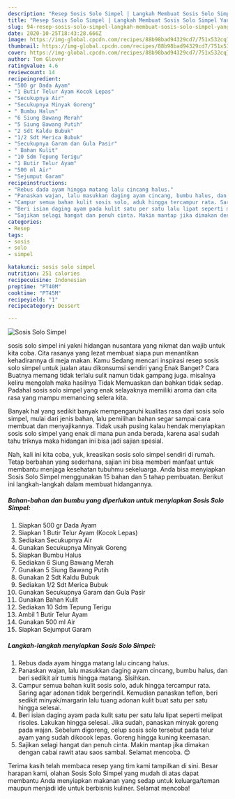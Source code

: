 ```yaml
---
description: "Resep Sosis Solo Simpel | Langkah Membuat Sosis Solo Simpel Yang Enak Banget"
title: "Resep Sosis Solo Simpel | Langkah Membuat Sosis Solo Simpel Yang Enak Banget"
slug: 94-resep-sosis-solo-simpel-langkah-membuat-sosis-solo-simpel-yang-enak-banget
date: 2020-10-25T18:43:28.666Z
image: https://img-global.cpcdn.com/recipes/88b98bad94329cd7/751x532cq70/sosis-solo-simpel-foto-resep-utama.jpg
thumbnail: https://img-global.cpcdn.com/recipes/88b98bad94329cd7/751x532cq70/sosis-solo-simpel-foto-resep-utama.jpg
cover: https://img-global.cpcdn.com/recipes/88b98bad94329cd7/751x532cq70/sosis-solo-simpel-foto-resep-utama.jpg
author: Tom Glover
ratingvalue: 4.6
reviewcount: 14
recipeingredient:
- "500 gr Dada Ayam"
- "1 Butir Telur Ayam Kocok Lepas"
- "Secukupnya Air"
- "Secukupnya Minyak Goreng"
- " Bumbu Halus"
- "6 Siung Bawang Merah"
- "5 Siung Bawang Putih"
- "2 Sdt Kaldu Bubuk"
- "1/2 Sdt Merica Bubuk"
- "Secukupnya Garam dan Gula Pasir"
- " Bahan Kulit"
- "10 Sdm Tepung Terigu"
- "1 Butir Telur Ayam"
- "500 ml Air"
- "Sejumput Garam"
recipeinstructions:
- "Rebus dada ayam hingga matang lalu cincang halus."
- "Panaskan wajan, lalu masukkan daging ayam cincang, bumbu halus, dan beri sedikit air tumis hingga matang. Sisihkan."
- "Campur semua bahan kulit sosis solo, aduk hingga tercampur rata. Saring agar adonan tidak bergerindil. Kemudian panaskan teflon, beri sedikit minyak/margarin lalu tuang adonan kulit buat satu per satu hingga selesai."
- "Beri isian daging ayam pada kulit satu per satu lalu lipat seperti melipat risoles. Lakukan hingga selesai. Jika sudah, panaskan minyak goreng pada wajan. Sebelum digoreng, celup sosis solo tersebut pada telur ayam yang sudah dikocok lepas. Goreng hingga kuning keemasan."
- "Sajikan selagi hangat dan penuh cinta. Makin mantap jika dimakan dengan cabai rawit atau saos sambal. Selamat mencoba. 😊"
categories:
- Resep
tags:
- sosis
- solo
- simpel

katakunci: sosis solo simpel 
nutrition: 251 calories
recipecuisine: Indonesian
preptime: "PT40M"
cooktime: "PT45M"
recipeyield: "1"
recipecategory: Dessert

---
```



![Sosis Solo Simpel](https://img-global.cpcdn.com/recipes/88b98bad94329cd7/751x532cq70/sosis-solo-simpel-foto-resep-utama.jpg)


sosis solo simpel ini yakni hidangan nusantara yang nikmat dan wajib untuk kita coba. Cita rasanya yang lezat membuat siapa pun menantikan kehadirannya di meja makan.
Kamu Sedang mencari inspirasi resep sosis solo simpel untuk jualan atau dikonsumsi sendiri yang Enak Banget? Cara Buatnya memang tidak terlalu sulit namun tidak gampang juga. misalnya keliru mengolah maka hasilnya Tidak Memuaskan dan bahkan tidak sedap. Padahal sosis solo simpel yang enak selayaknya memiliki aroma dan cita rasa yang mampu memancing selera kita.



Banyak hal yang sedikit banyak mempengaruhi kualitas rasa dari sosis solo simpel, mulai dari jenis bahan, lalu pemilihan bahan segar sampai cara membuat dan menyajikannya. Tidak usah pusing kalau hendak menyiapkan sosis solo simpel yang enak di mana pun anda berada, karena asal sudah tahu triknya maka hidangan ini bisa jadi sajian spesial.


Nah, kali ini kita coba, yuk, kreasikan sosis solo simpel sendiri di rumah. Tetap berbahan yang sederhana, sajian ini bisa memberi manfaat untuk membantu menjaga kesehatan tubuhmu sekeluarga. Anda bisa menyiapkan Sosis Solo Simpel menggunakan 15 bahan dan 5 tahap pembuatan. Berikut ini langkah-langkah dalam membuat hidangannya.

<!--inarticleads1-->

##### Bahan-bahan dan bumbu yang diperlukan untuk menyiapkan Sosis Solo Simpel:

1. Siapkan 500 gr Dada Ayam
1. Siapkan 1 Butir Telur Ayam (Kocok Lepas)
1. Sediakan Secukupnya Air
1. Gunakan Secukupnya Minyak Goreng
1. Siapkan  Bumbu Halus
1. Sediakan 6 Siung Bawang Merah
1. Gunakan 5 Siung Bawang Putih
1. Gunakan 2 Sdt Kaldu Bubuk
1. Sediakan 1/2 Sdt Merica Bubuk
1. Gunakan Secukupnya Garam dan Gula Pasir
1. Gunakan  Bahan Kulit
1. Sediakan 10 Sdm Tepung Terigu
1. Ambil 1 Butir Telur Ayam
1. Gunakan 500 ml Air
1. Siapkan Sejumput Garam




<!--inarticleads2-->

##### Langkah-langkah menyiapkan Sosis Solo Simpel:

1. Rebus dada ayam hingga matang lalu cincang halus.
1. Panaskan wajan, lalu masukkan daging ayam cincang, bumbu halus, dan beri sedikit air tumis hingga matang. Sisihkan.
1. Campur semua bahan kulit sosis solo, aduk hingga tercampur rata. Saring agar adonan tidak bergerindil. Kemudian panaskan teflon, beri sedikit minyak/margarin lalu tuang adonan kulit buat satu per satu hingga selesai.
1. Beri isian daging ayam pada kulit satu per satu lalu lipat seperti melipat risoles. Lakukan hingga selesai. Jika sudah, panaskan minyak goreng pada wajan. Sebelum digoreng, celup sosis solo tersebut pada telur ayam yang sudah dikocok lepas. Goreng hingga kuning keemasan.
1. Sajikan selagi hangat dan penuh cinta. Makin mantap jika dimakan dengan cabai rawit atau saos sambal. Selamat mencoba. 😊




Terima kasih telah membaca resep yang tim kami tampilkan di sini. Besar harapan kami, olahan Sosis Solo Simpel yang mudah di atas dapat membantu Anda menyiapkan makanan yang sedap untuk keluarga/teman maupun menjadi ide untuk berbisnis kuliner. Selamat mencoba!
